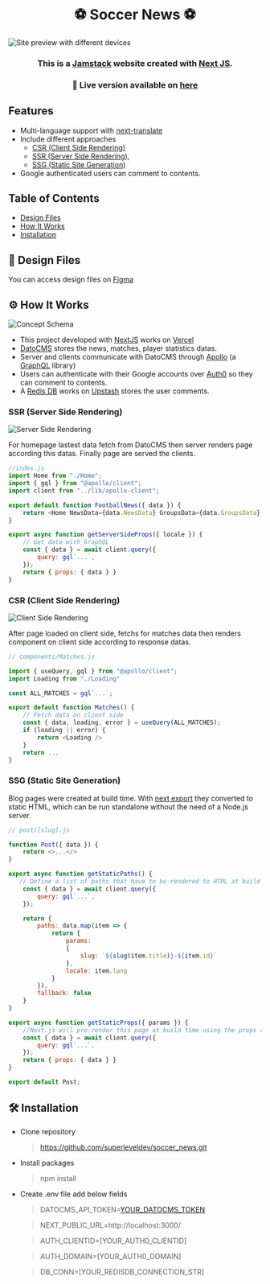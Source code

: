 <h1 align=center> ⚽ Soccer News ⚽ </h1>

![Site preview with different devices](https://www.datocms-assets.com/58055/1637739554-devices.png)

<h3 align=center>This is a <a href='https://jamstack.org/' target='_blank'>Jamstack</a> website created with <a href='https://nextjs.org' target='_blank'>Next JS</a>.</h3>
<h3 align=center>🔴 Live version available on <a href='https://football-news-snowy.vercel.app/' target='_blank'>here</a></h3>

## Features
- Multi-language support with [next-translate](https://github.com/vinissimus/next-translate)
- Include different approaches 
  - [CSR (Client Side Rendering)](#csr)
  - [SSR (Server Side Rendering)](#ssr), 
  - [SSG (Static Site Generation)](#ssg)
- Google authenticated users can comment to contents.

## Table of Contents
* [Design Files](#designfiles)
* [How It Works](#howitworks)
* [Installation](#install)

## 📐 Design Files <span id="designfiles"></span>

 You can access design files on [Figma](https://www.figma.com/file/1vEIi8WwGmenYVrHeaAYNT/FootballNews)

## ⚙ How It Works <span id="howitworks"></span>

![Concept Schema](https://www.datocms-assets.com/58055/1637739534-schemas1.jpg)

- This project developed with [NextJS](https://nextjs.org/) works on [Vercel](https://vercel.com/)
- [DatoCMS](https://www.datocms.com/) stores the news, matches, player statistics datas.
- Server and clients communicate with DatoCMS through [Apollo](https://www.apollographql.com/) (a [GraphQL](https://graphql.org/) library)
- Users can authenticate with their Google accounts over [Auth0](https://auth0.com/) so they can comment to contents.
- A [Redis DB](https://redis.io/) works on [Upstash](https://upstash.com/) stores the user comments.

### SSR (Server Side Rendering) <span id="ssr"></span>

![Server Side Rendering](https://www.datocms-assets.com/58055/1637739542-schemas2.jpg)

For homepage lastest data fetch from DatoCMS then server renders page according this datas. Finally page are served the clients.

```javascript
//index.js
import Home from "./Home";
import { gql } from "@apollo/client";
import client from "../lib/apollo-client";

export default function FootballNews({ data }) {
    return <Home NewsData={data.NewsData} GroupsData={data.GroupsData} PlayerData={data.PlayerData} />
}

export async function getServerSideProps({ locale }) {
    // Get data with GraphQL
    const { data } = await client.query({
        query: gql`...`,
    });
    return { props: { data } }
}    
```

### CSR (Client Side Rendering) <span id="csr"></span>

![Client Side Rendering](https://www.datocms-assets.com/58055/1637739547-schemas3.jpg)

After page loaded on client side, fetchs for matches data then renders component on client side according to response datas.

```javascript
// components/Matches.js

import { useQuery, gql } from "@apollo/client";
import Loading from "./Loading"

const ALL_MATCHES = gql`...`;

export default function Matches() {
    // Fetch data on client side
    const { data, loading, error } = useQuery(ALL_MATCHES);
    if (loading || error) {
        return <Loading />
    }
    return ...
}
```

### SSG (Static Site Generation) <span id="ssg"></span>

Blog pages were created at build time. With [next export](https://nextjs.org/docs/advanced-features/static-html-export) they converted to static HTML, which can be run standalone without the need of a Node.js server.

```javascript
// post/[slug].js

function Post({ data }) {
    return <>...</>
}

export async function getStaticPaths() {
   // Define a list of paths that have to be rendered to HTML at build time
    const { data } = await client.query({
        query: gql`...`,
    });

    return {
        paths: data.map(item => {
            return {
                params:
                {
                    slug: `${slug(item.title)}-${item.id}`
                },
                locale: item.lang
            }
        }),
        fallback: false
    }
}

export async function getStaticProps({ params }) {
    //Next.js will pre-render this page at build time using the props returned by getStaticProps.
    const { data } = await client.query({
        query: gql`...`,
    });
    return { props: { data } }
}

export default Post;
```

## 🛠 Installation  <span id="install"></span>

- Clone repository
  > https://github.com/superleveldev/soccer_news.git
- Install packages
  > npm install
- Create .env file add below fields
  > DATOCMS_API_TOKEN=[YOUR_DATOCMS_TOKEN](https://www.datocms.com/docs/content-management-api/authentication)
  
  > NEXT_PUBLIC_URL=http://localhost:3000/
 
  > AUTH_CLIENTID=[YOUR_AUTH0_CLIENTID]
  
  > AUTH_DOMAIN=[YOUR_AUTH0_DOMAIN]
  
  > DB_CONN=[YOUR_REDISDB_CONNECTION_STR]


